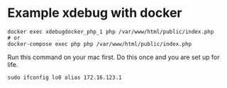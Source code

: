 # Example xdebug with docker

    docker exec xdebugdocker_php_1 php /var/www/html/public/index.php
    # or
    docker-compose exec php php /var/www/html/public/index.php

Run this command on your mac first. Do this once and you are set up for life.

    sudo ifconfig lo0 alias 172.16.123.1


